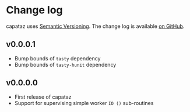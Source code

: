 # Change log

capataz uses [Semantic Versioning][1].
The change log is available [on GitHub][2].

[1]: http://semver.org/spec/v2.0.0.html
[2]: https://github.com/roman/capataz/releases

## v0.0.0.1

* Bump bounds of `tasty` dependency
* Bump bounds of `tasty-hunit` dependency

## v0.0.0.0

* First release of capataz
* Support for supervising simple worker `IO ()` sub-routines
